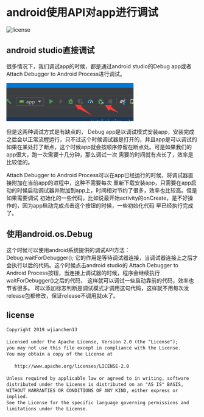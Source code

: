 # android使用API对app进行调试

![license](https://img.shields.io/badge/License-Apache%202.0-blue)

## android studio直接调试
很多情况下，我们调试app的时候，都是通过android studio的Debug app或者Attach Debugger to Android Process进行调试。

![image1](./docs/images/tools.png)

但是这两种调试方式是有缺点的，
Debug app是以调试模式安装app，安装完成之后会以正常流程运行，只不过这个时候调试器是打开的，并且app是可以调试的
如果在某处打了断点，这个时候app就会按顺序停留在断点处。可是如果我们的app很大，跑一次需要十几分钟，那么调试一次
需要的时间就有点长了，效率是比较低的。

Attach Debugger to Android Process可以在app已经运行的时候，将调试器直接附加在当前app的进程中，这种不需要每次
重新下载安装app，只需要在app启动的时候启动调试器并附加到app上，时间相对节约了很多，效率也比较高。但是如果需要调试
初始化的一些代码，比如说最开始activity的onCreate，是不好操作的，因为app启动完成点击这个按钮的时候，一些初始化代码
早已经执行完成了。

## 使用android.os.Debug
这个时候可以使用android系统提供的调试API方法：
Debug.waitForDebugger();
它的作用是等待调试器连接，当调试器连接上之后才会执行以后的代码。这个时候点击android studio的
Attach Debugger to Android Process按钮，当连接上调试器的时候，程序会继续执行waitForDebugger()之后的代码，
这样就可以调试一些启动靠前的代码，效率也节省很多。
可以添加标志判断是调试模式才调用这句代码，这样就不用每次发release包都修改，保证release不调用就ok了。

## license

    Copyright 2019 wjianchen13

    Licensed under the Apache License, Version 2.0 (the "License");
    you may not use this file except in compliance with the License.
    You may obtain a copy of the License at

       http://www.apache.org/licenses/LICENSE-2.0

    Unless required by applicable law or agreed to in writing, software
    distributed under the License is distributed on an "AS IS" BASIS,
    WITHOUT WARRANTIES OR CONDITIONS OF ANY KIND, either express or implied.
    See the License for the specific language governing permissions and
    limitations under the License.
